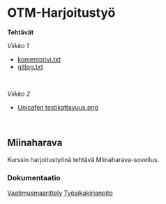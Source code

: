 # OTM-Harjoitustyö

**Tehtävät**

*Viikko 1*
- [komentorivi.txt](laskarit/viikko1/komentorivi.txt)
- [gitlog.txt](laskarit/viikko1/gitlog.txt)

<br/>

*Viikko 2*
- [Unicafen testikattavuus.png](laskarit/viikko2/testikattavuus.png)

<br/>

## Miinaharava

Kurssin harjoitustyönä tehtävä Miinaharava-sovellus.

### Dokumentaatio
[Vaatimusmaarittely](dokumentaatio/vaatimusmaarittely.md)
[Työaikakirjanpito](dokumentaatio/tyoaikakirjanpito.md)